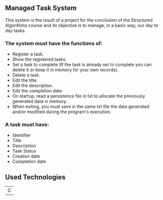 ## Managed Task System

This system is the result of a project for the conclusion of the Structured Algorithms course and its objective is to manage, in a basic way, our day to day tasks.

### The system must have the functions of:

* Register a task.
* Show the registered tasks.
* Set a task to complete (If the task is already set to complete you can delete it or keep it in memory for your own records).
* Delete a task.
* Edit the title.
* Edit the description.
* Edit the completion date.
* On startup, read a persistence file in txt to allocate the previously generated data in memory.
* When exiting, you must save in the same txt file the data generated and/or modified during the program's execution.

### A task must have:

* Identifier
* Title
* Description
* Task Status
* Creation date
* Completion date

## Used Technologies

<table>
    <tr>
        <td> C </td>
  </tr>
</table>
